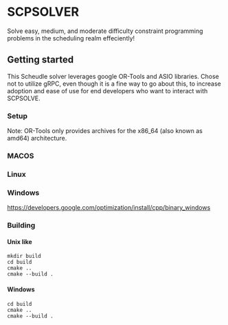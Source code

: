 # SCPSOLVER

Solve easy, medium, and moderate difficulty constraint programming problems in the scheduling realm effeciently!

## Getting started

This Scheudle solver leverages google OR-Tools and ASIO libraries. Chose not to utilize gRPC, even though it is a fine way to go about this, to increase adoption and ease of use for end developers who want to interact with SCPSOLVE.

### Setup

Note: OR-Tools only provides archives for the x86_64 (also known as amd64) architecture.

### MACOS

### Linux

### Windows
https://developers.google.com/optimization/install/cpp/binary_windows

### Building

#### Unix like
```
mkdir build
cd build
cmake ..
cmake --build .
```

#### Windows
```
cd build
cmake ..
cmake --build .
```